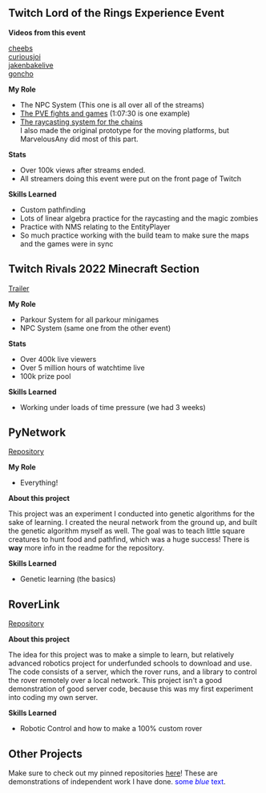 ## Twitch Lord of the Rings Experience Event

**Videos from this event**

[cheebs](https://www.twitch.tv/videos/1609507879)  
[curiousjoi](https://www.twitch.tv/videos/1609508098)  
[jakenbakelive](https://www.twitch.tv/videos/1609507291)  
[goncho](https://www.twitch.tv/videos/1609508310)  

**My Role**

- The NPC System (This one is all over all of the streams)
- [The PVE fights and games](https://www.twitch.tv/videos/1609507291) (1:07:30 is one example)
- [The raycasting system for the chains](https://www.youtube.com/watch?v=FSmu1QiiboE&list=PLVFTw2thtjTwW79kvSui_OwEj462-RToS&index=5)  
I also made the original prototype for the moving platforms, but MarvelousAny did most of this part.

**Stats**

- Over 100k views after streams ended.
- All streamers doing this event were put on the front page of Twitch

**Skills Learned**

- Custom pathfinding
- Lots of linear algebra practice for the raycasting and the magic zombies
- Practice with NMS relating to the EntityPlayer
- So much practice working with the build team to make sure the maps and the games were in sync

## Twitch Rivals 2022 Minecraft Section

[Trailer](https://twitter.com/twitchrivals/status/1548675688705794050?lang=en)

**My Role**

- Parkour System for all parkour minigames
- NPC System (same one from the other event)

**Stats**

- Over 400k live viewers
- Over 5 million hours of watchtime live
- 100k prize pool

**Skills Learned**

- Working under loads of time pressure (we had 3 weeks)

## PyNetwork

[Repository](https://github.com/Yoursole1/PyNetwork)

**My Role**

- Everything!  

**About this project**

This project was an experiment I conducted into genetic algorithms for the sake of learning.  I created the neural network from the ground up, and built the genetic algorithm myself as well.  The goal was to teach little square creatures to hunt food and pathfind, which was a huge success!  There is **way** more info in the readme for the repository.

**Skills Learned**

- Genetic learning (the basics)

## RoverLink 

[Repository](https://github.com/Yoursole1/RoverLink)

**About this project**

The idea for this project was to make a simple to learn, but relatively advanced robotics project for underfunded schools to download and use.  The code consists of a server, which the rover runs, and a library to control the rover remotely over a local network.  This project isn't a good demonstration of good server code, because this was my first experiment into coding my own server.  

**Skills Learned**

- Robotic Control and how to make a 100% custom rover

## Other Projects

Make sure to check out my pinned repositories [here](https://github.com/Yoursole1)!  These are demonstrations of independent work I have done. 
<span style="color:blue">some *blue* text</span>.

